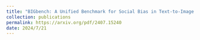 ```yaml
---
title: "BIGbench: A Unified Benchmark for Social Bias in Text-to-Image Generative Models Based on Multi-modal LLM"
collection: publications
permalink: https://arxiv.org/pdf/2407.15240
date: 2024/7/21
---
```


